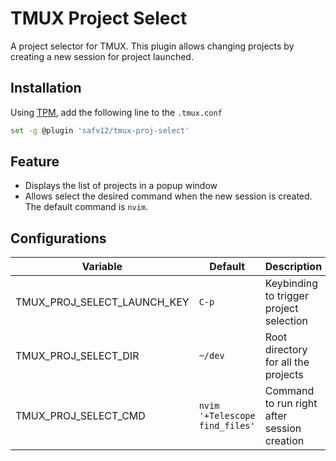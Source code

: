 # TMUX Project Select

A project selector for TMUX. This plugin allows changing projects by creating a new session for project launched.

## Installation

Using [TPM](https://github.com/tmux-plugins/tpm), add the following line to the `.tmux.conf`

```bash
set -g @plugin 'safv12/tmux-proj-select'
```

## Feature

- Displays the list of projects in a popup window
- Allows select the desired command when the new session is created. The default command is `nvim`.

## Configurations

| Variable                    | Default       | Description                                 |
| --------------------------- | ------------- | ------------------------------------------- |
| TMUX_PROJ_SELECT_LAUNCH_KEY | `C-p`         | Keybinding to trigger project selection     |
| TMUX_PROJ_SELECT_DIR        | `~/dev`       | Root directory for all the projects         |
| TMUX_PROJ_SELECT_CMD        | `nvim '+Telescope find_files'`        | Command to run right after session creation |
